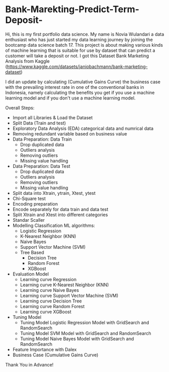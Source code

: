 # Bank-Marekting-Predict-Term-Deposit-
Hi, this is my first portfolio data science. My name is Novia Wulandari a data enthusiast who has just started my data learning journey by joining the bootcamp data science batch 17. This project is about making various kinds of machine learning that is suitable for use by dataset that can predict a customer will take a deposit or not. I got this Dataset Bank Marketing Analysis from Kaggle (https://www.kaggle.com/datasets/janiobachmann/bank-marketing-dataset)

I did an update by calculating (Cumulative Gains Curve) the business case with the prevailing interest rate in one of the conventional banks in Indonesia, namely calculating the benefits you get if you use a machine learning model and if you don't use a machine learning model.

Overall Steps:

* Import all Libraries & Load the Dataset
* Split Data (Train and test)
* Exploratory Data Analysis (EDA) categorical data and numrical data
* Removing redundant variable based on business value
* Data Preparation: Data Train
  * Drop duplicated data
  * Outliers analysis
  * Removing outliers
  * Missing value handling
* Data Preparation: Data Test
  * Drop duplicated data
  * Outliers analysis
  * Removing outliers
  * Missing value handling
* Split data into Xtrain, ytrain, Xtest, ytest
* Chi-Square test
* Encoding preparation
* Encode separately for data train and data test
* Split Xtrain and Xtest into different categories
* Standar Scaller
* Modelling Classification ML algorithms:
  * Logistic Regression
  * K-Nearest Neighbor (KNN)
  * Naive Bayes
  * Support Vector Machine (SVM)
  * Tree Based
    * Decision Tree
    * Random Forest
    * XGBoost
* Evaluation Model
  * Learning curve Regression
  * Learning curve K-Nearest Neighbor (KNN)
  * Learning curve Naive Bayes
  * Learning curve Support Vector Machine (SVM)
  * Learning curve Decision Tree
  * Learning curve Random Forest
  * Learning curve XGBoost
* Tuning Model
  * Tuning Model Logistic Regression Model with GridSearch and RandomSearch
  * Tuning Model SVM Model with GridSearch and RandomSearch
  * Tuning Model Naive Bayes Model with GridSearch and RandomSearch
* Feature Importance with Dalex
* Business Case (Cumulative Gains Curve)

Thank You in Advance!
